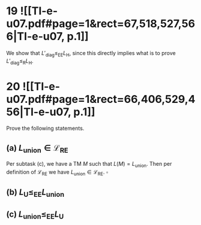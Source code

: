 
# 19 ![[TI-e-u07.pdf#page=1&rect=67,518,527,566|TI-e-u07, p.1]]

We show that $L'_{\mathrm{diag}} \leq_{\mathrm{EE}} L_{\mathrm{H}}$, since this directly implies what is to prove $L'_{\mathrm{diag}} \leq_{\mathrm{R}} L_{\mathrm{H}}$. 


# 20 ![[TI-e-u07.pdf#page=1&rect=66,406,529,456|TI-e-u07, p.1]]
Prove the following statements.

## (a) $L_{\text{union}} \in \mathcal{L}_{\mathrm{RE}}$

Per subtask (c), we have a TM $M$ such that $L(M) = L_{\mathrm{union}}$. Then per definition of $\mathcal{L}_{\mathrm{RE}}$ we have $L_{\mathrm{union}} \in \mathcal{L}_{\mathrm{RE}}$.
$\square$

## (b) $L_{\mathrm{U}} \leq_{\mathrm{EE}} L_{\text{union}}$



## (c) $L_{\text{union}} \leq_{\mathrm{EE}} L_{\mathrm{U}}$


